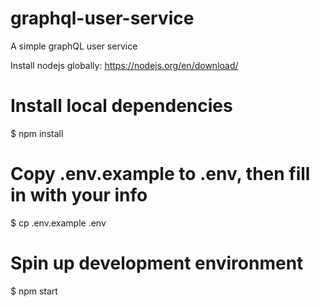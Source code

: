 # graphql-user-service
A simple graphQL user service 


Install nodejs globally: https://nodejs.org/en/download/

# Install local dependencies
$ npm install

# Copy .env.example to .env, then fill in with your info
$ cp .env.example .env

# Spin up development environment
$ npm start
